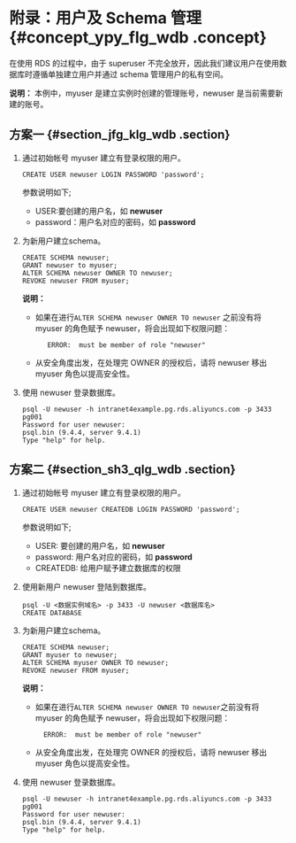 # 附录：用户及 Schema 管理 {#concept_ypy_flg_wdb .concept}

在使用 RDS 的过程中，由于 superuser 不完全放开，因此我们建议用户在使用数据库时遵循单独建立用户并通过 schema 管理用户的私有空间。

**说明：** 本例中，myuser 是建立实例时创建的管理账号，newuser 是当前需要新建的账号。

## 方案一 {#section_jfg_klg_wdb .section}

1.  通过初始帐号 myuser 建立有登录权限的用户。

    ```
    CREATE USER newuser LOGIN PASSWORD 'password';
    ```

    参数说明如下;

    -   USER:要创建的用户名，如 **newuser**
    -   password：用户名对应的密码，如 **password**
2.  为新用户建立schema。

    ```
    CREATE SCHEMA newuser;
    GRANT newuser to myuser;
    ALTER SCHEMA newuser OWNER TO newuser;
    REVOKE newuser FROM myuser;
    ```

    **说明：** 

    -   如果在进行`ALTER SCHEMA newuser OWNER TO newuser` 之前没有将 myuser 的角色赋予 newuser，将会出现如下权限问题：

        ```
           ERROR:  must be member of role "newuser"
        ```

    -   从安全角度出发，在处理完 OWNER 的授权后，请将 newuser 移出 myuser 角色以提高安全性。

3.  使用 newuser 登录数据库。

    ```
    psql -U newuser -h intranet4example.pg.rds.aliyuncs.com -p 3433 pg001
    Password for user newuser:
    psql.bin (9.4.4, server 9.4.1)
    Type "help" for help.
    ```


## 方案二 {#section_sh3_qlg_wdb .section}

1.  通过初始帐号 myuser 建立有登录权限的用户。

    ```
    CREATE USER newuser CREATEDB LOGIN PASSWORD 'password';
    ```

    参数说明如下;

    -   USER: 要创建的用户名，如 **newuser**
    -   password: 用户名对应的密码，如 **password**
    -   CREATEDB: 给用户赋予建立数据库的权限
2.  使用新用户 newuser 登陆到数据库。

    ```
    psql -U <数据实例域名> -p 3433 -U newuser <数据库名>
    CREATE DATABASE
    ```

3.  为新用户建立schema。

    ```
    CREATE SCHEMA newuser;
    GRANT myuser to newuser;
    ALTER SCHEMA myuser OWNER TO newuser;
    REVOKE newuser FROM myuser;
    ```

    **说明：** 

    -   如果在进行`ALTER SCHEMA newuser OWNER TO newuser`之前没有将 myuser 的角色赋予 newuser，将会出现如下权限问题：

        ```
          ERROR:  must be member of role "newuser"
        ```

    -   从安全角度出发，在处理完 OWNER 的授权后，请将 newuser 移出 myuser 角色以提高安全性。

4.  使用 newuser 登录数据库。

    ```
    psql -U newuser -h intranet4example.pg.rds.aliyuncs.com -p 3433 pg001
    Password for user newuser:
    psql.bin (9.4.4, server 9.4.1)
    Type "help" for help.
    ```



